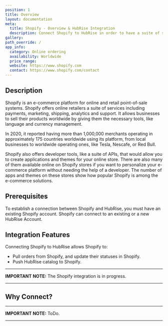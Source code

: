 ```yaml
---
position: 1
title: Overview
layout: documentation
meta:
  title: Shopify - Overview & HubRise Integration
  description: Connect Shopify to HubRise in order to have a suite of services including payments, marketing, shipping, analytics and support.
gallery:
path_override: /
app_info:
  category: Online ordering
  availability: Worldwide
  price_range:
  website: https://www.shopify.com
  contact: https://www.shopify.com/contact
---
```


## Description

Shopify is an e-commerce platform for online and retail point-of-sale systems. Shopify offers online retailers a suite of services including payments, marketing, shipping, analytics and support. It allows businesses to sell their products worldwide by giving them the necessary tools, like language and currency management.

In 2020, it reported having more than 1,000,000 merchants operating in approximately 175 countries worldwide using its platform, from local businesses to worldwide operating ones, like Tesla, Nescafe, or Red Bull.

Shopify also offers developer tools, like a suite of APIs, that would allow you to create applications and themes for your online store. There are also many of them available online on Shopify stores if you want to personalize your e-commerce platform without needing the help of a developer. The number of apps and themes on these stores show how popular Shopify is among the e-commerce solutions.

## Prerequisites

To establish a connection between Shopify and HubRise, you must have an existing Shopify account.
Shopify can connect to an existing or a new HubRise Account.

## Integration Features

Connecting Shopify to HubRise allows Shopify to:

- Pull orders from Shopify, and update their statuses in Shopify.
- Push HubRise catalog to Shopify.

---

**IMPORTANT NOTE:** The Shopify integration is in progress.

---

## Why Connect?

---

**IMPORTANT NOTE:** ToDo.

---
